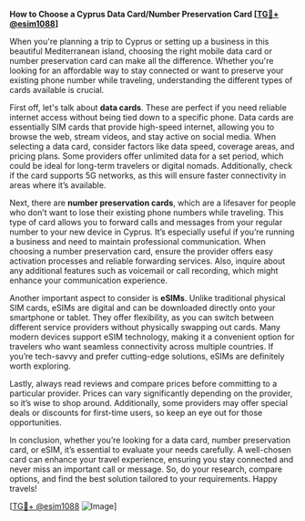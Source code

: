 **How to Choose a Cyprus Data Card/Number Preservation Card [[TG💪+ @esim1088](https://t.me/s/esim1088)]**

When you're planning a trip to Cyprus or setting up a business in this beautiful Mediterranean island, choosing the right mobile data card or number preservation card can make all the difference. Whether you're looking for an affordable way to stay connected or want to preserve your existing phone number while traveling, understanding the different types of cards available is crucial.

First off, let's talk about **data cards**. These are perfect if you need reliable internet access without being tied down to a specific phone. Data cards are essentially SIM cards that provide high-speed internet, allowing you to browse the web, stream videos, and stay active on social media. When selecting a data card, consider factors like data speed, coverage areas, and pricing plans. Some providers offer unlimited data for a set period, which could be ideal for long-term travelers or digital nomads. Additionally, check if the card supports 5G networks, as this will ensure faster connectivity in areas where it’s available.

Next, there are **number preservation cards**, which are a lifesaver for people who don’t want to lose their existing phone numbers while traveling. This type of card allows you to forward calls and messages from your regular number to your new device in Cyprus. It’s especially useful if you’re running a business and need to maintain professional communication. When choosing a number preservation card, ensure the provider offers easy activation processes and reliable forwarding services. Also, inquire about any additional features such as voicemail or call recording, which might enhance your communication experience.

Another important aspect to consider is **eSIMs**. Unlike traditional physical SIM cards, eSIMs are digital and can be downloaded directly onto your smartphone or tablet. They offer flexibility, as you can switch between different service providers without physically swapping out cards. Many modern devices support eSIM technology, making it a convenient option for travelers who want seamless connectivity across multiple countries. If you’re tech-savvy and prefer cutting-edge solutions, eSIMs are definitely worth exploring.

Lastly, always read reviews and compare prices before committing to a particular provider. Prices can vary significantly depending on the provider, so it’s wise to shop around. Additionally, some providers may offer special deals or discounts for first-time users, so keep an eye out for those opportunities.

In conclusion, whether you’re looking for a data card, number preservation card, or eSIM, it’s essential to evaluate your needs carefully. A well-chosen card can enhance your travel experience, ensuring you stay connected and never miss an important call or message. So, do your research, compare options, and find the best solution tailored to your requirements. Happy travels! 

[[TG💪+ @esim1088](https://t.me/s/esim1088) ![Image](https://i.postimg.cc/Y0z9fWf4/image.png)]